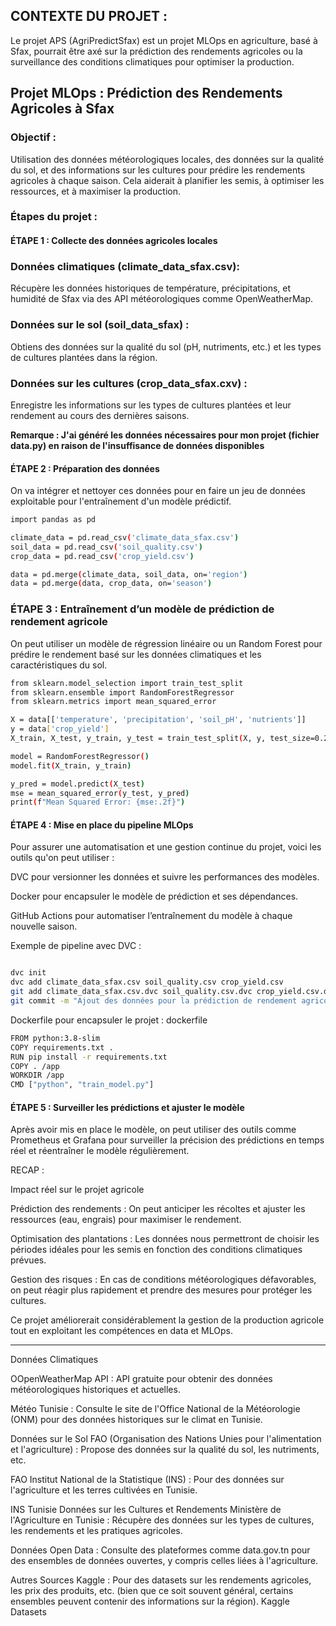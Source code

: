 ## CONTEXTE DU PROJET : 

Le projet APS (AgriPredictSfax) est un projet MLOps en agriculture, basé à Sfax, pourrait être axé sur la prédiction des rendements agricoles ou la surveillance des conditions climatiques pour optimiser la production. 


## Projet MLOps : Prédiction des Rendements Agricoles à Sfax

### Objectif :

Utilisation des données météorologiques locales, des données sur la qualité du sol, et des informations sur les cultures pour prédire les rendements agricoles à chaque saison. Cela aiderait à planifier les semis, à optimiser les ressources, et à maximiser la production.

### Étapes du projet :

#### ÉTAPE 1 : Collecte des données agricoles locales


### Données climatiques (climate_data_sfax.csv): 

Récupère les données historiques de température, précipitations, et humidité de Sfax via des API météorologiques comme OpenWeatherMap.

### Données sur le sol (soil_data_sfax) : 
Obtiens des données sur la qualité du sol (pH, nutriments, etc.) et les types de cultures plantées dans la région.

### Données sur les cultures (crop_data_sfax.cxv) : 
Enregistre les informations sur les types de cultures plantées et leur rendement au cours des dernières saisons.

**Remarque : J'ai généré les données nécessaires pour mon projet (fichier data.py) en raison de l'insuffisance de données disponibles**

#### ÉTAPE 2 : Préparation des données 

On va intégrer et nettoyer ces données pour en faire un jeu de données exploitable pour l'entraînement d'un modèle prédictif.

```bash 
import pandas as pd

climate_data = pd.read_csv('climate_data_sfax.csv')  
soil_data = pd.read_csv('soil_quality.csv')  
crop_data = pd.read_csv('crop_yield.csv')  

data = pd.merge(climate_data, soil_data, on='region')
data = pd.merge(data, crop_data, on='season')
```

### ÉTAPE 3 : Entraînement d’un modèle de prédiction de rendement agricole

On peut utiliser un modèle de régression linéaire ou un Random Forest pour prédire le rendement basé sur les données climatiques et les caractéristiques du sol.

```bash
from sklearn.model_selection import train_test_split
from sklearn.ensemble import RandomForestRegressor
from sklearn.metrics import mean_squared_error

X = data[['temperature', 'precipitation', 'soil_pH', 'nutrients']]
y = data['crop_yield']
X_train, X_test, y_train, y_test = train_test_split(X, y, test_size=0.2)

model = RandomForestRegressor()
model.fit(X_train, y_train)

y_pred = model.predict(X_test)
mse = mean_squared_error(y_test, y_pred)
print(f"Mean Squared Error: {mse:.2f}")
```

#### ÉTAPE 4 : Mise en place du pipeline MLOps

Pour assurer une automatisation et une gestion continue du projet, voici les outils qu'on peut utiliser :

DVC pour versionner les données et suivre les performances des modèles.

Docker pour encapsuler le modèle de prédiction et ses dépendances.

GitHub Actions pour automatiser l’entraînement du modèle à chaque nouvelle saison.

Exemple de pipeline avec DVC :
```bash

dvc init
dvc add climate_data_sfax.csv soil_quality.csv crop_yield.csv
git add climate_data_sfax.csv.dvc soil_quality.csv.dvc crop_yield.csv.dvc .gitignore
git commit -m "Ajout des données pour la prédiction de rendement agricole"
```

Dockerfile pour encapsuler le projet :
dockerfile

```bash
FROM python:3.8-slim
COPY requirements.txt .
RUN pip install -r requirements.txt
COPY . /app
WORKDIR /app
CMD ["python", "train_model.py"]
```

#### ÉTAPE 5 : Surveiller les prédictions et ajuster le modèle

Après avoir mis en place le modèle, on peut utiliser des outils comme Prometheus et Grafana pour surveiller la précision des prédictions en temps réel et réentraîner le modèle régulièrement.

RECAP : 

Impact réel sur le projet agricole

Prédiction des rendements : On peut anticiper les récoltes et ajuster les ressources (eau, engrais) pour maximiser le rendement.

Optimisation des plantations : Les données nous permettront de choisir les périodes idéales pour les semis en fonction des conditions climatiques prévues.

Gestion des risques : En cas de conditions météorologiques défavorables, on peut réagir plus rapidement et prendre des mesures pour protéger les cultures.

Ce projet améliorerait considérablement la gestion de la production agricole tout en exploitant les compétences en data et MLOps.



***************************************************************




Données Climatiques

OOpenWeatherMap API : API gratuite pour obtenir des données météorologiques historiques et actuelles.

Météo Tunisie : Consulte le site de l'Office National de la Météorologie (ONM) pour des données historiques sur le climat en Tunisie.

Données sur le Sol
FAO (Organisation des Nations Unies pour l'alimentation et l'agriculture) : Propose des données sur la qualité du sol, les nutriments, etc.

FAO
Institut National de la Statistique (INS) : Pour des données sur l'agriculture et les terres cultivées en Tunisie.

INS Tunisie
Données sur les Cultures et Rendements
Ministère de l'Agriculture en Tunisie : Récupère des données sur les types de cultures, les rendements et les pratiques agricoles.

Données Open Data : Consulte des plateformes comme data.gov.tn pour des ensembles de données ouvertes, y compris celles liées à l'agriculture.

Autres Sources
Kaggle : Pour des datasets sur les rendements agricoles, les prix des produits, etc. (bien que ce soit souvent général, certains ensembles peuvent contenir des informations sur la région).
Kaggle Datasets
